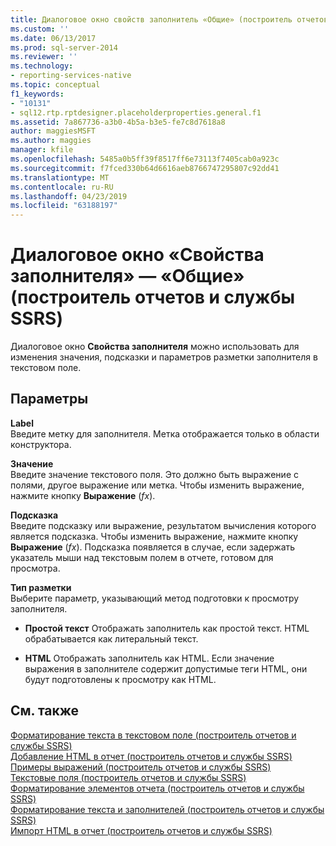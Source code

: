 ```yaml
---
title: Диалоговое окно свойств заполнитель «Общие» (построитель отчетов и службы SSRS) | Документация Майкрософт
ms.custom: ''
ms.date: 06/13/2017
ms.prod: sql-server-2014
ms.reviewer: ''
ms.technology:
- reporting-services-native
ms.topic: conceptual
f1_keywords:
- "10131"
- sql12.rtp.rptdesigner.placeholderproperties.general.f1
ms.assetid: 7a867736-a3b0-4b5a-b3e5-fe7c8d7618a8
author: maggiesMSFT
ms.author: maggies
manager: kfile
ms.openlocfilehash: 5485a0b5ff39f8517ff6e73113f7405cab0a923c
ms.sourcegitcommit: f7fced330b64d6616aeb8766747295807c92dd41
ms.translationtype: MT
ms.contentlocale: ru-RU
ms.lasthandoff: 04/23/2019
ms.locfileid: "63188197"
---
```

# <a name="placeholder-properties-dialog-box-general-report-builder-and-ssrs"></a>Диалоговое окно «Свойства заполнителя» — «Общие» (построитель отчетов и службы SSRS)
  Диалоговое окно **Свойства заполнителя** можно использовать для изменения значения, подсказки и параметров разметки заполнителя в текстовом поле.  
  
## <a name="options"></a>Параметры  
 **Label**  
 Введите метку для заполнителя. Метка отображается только в области конструктора.  
  
 **Значение**  
 Введите значение текстового поля. Это должно быть выражение с полями, другое выражение или метка. Чтобы изменить выражение, нажмите кнопку **Выражение** (*fx*).  
  
 **Подсказка**  
 Введите подсказку или выражение, результатом вычисления которого является подсказка. Чтобы изменить выражение, нажмите кнопку **Выражение** (*fx*). Подсказка появляется в случае, если задержать указатель мыши над текстовым полем в отчете, готовом для просмотра.  
  
 **Тип разметки**  
 Выберите параметр, указывающий метод подготовки к просмотру заполнителя.  
  
-   **Простой текст** Отображать заполнитель как простой текст. HTML обрабатывается как литеральный текст.  
  
-   **HTML**  Отображать заполнитель как HTML. Если значение выражения в заполнителе содержит допустимые теги HTML, они будут подготовлены к просмотру как HTML.  
  
## <a name="see-also"></a>См. также  
 [Форматирование текста в текстовом поле (построитель отчетов и службы SSRS)](report-design/format-text-in-a-text-box-report-builder-and-ssrs.md)   
 [Добавление HTML в отчет (построитель отчетов и службы SSRS)](report-design/add-html-into-a-report-report-builder-and-ssrs.md)   
 [Примеры выражений (построитель отчетов и службы SSRS)](report-design/expression-examples-report-builder-and-ssrs.md)   
 [Текстовые поля (построитель отчетов и службы SSRS)](report-design/text-boxes-report-builder-and-ssrs.md)   
 [Форматирование элементов отчета (построитель отчетов и службы SSRS)](report-design/formatting-report-items-report-builder-and-ssrs.md)   
 [Форматирование текста и заполнителей (построитель отчетов и службы SSRS)](report-design/formatting-text-and-placeholders-report-builder-and-ssrs.md)   
 [Импорт HTML в отчет (построитель отчетов и службы SSRS)](report-design/importing-html-into-a-report-report-builder-and-ssrs.md)  
  
  
